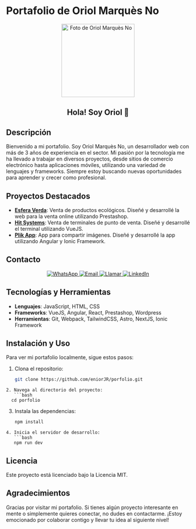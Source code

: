 # Portafolio de Oriol Marquès No

<p align="center">
  <img src="[http://localhost:4321/oriol.png](https://porfolio-wheat-two.vercel.app/oriol.png)" alt="Foto de Oriol Marquès No" width="200px" height="200px">
</p>

<h2 align="center">Hola! Soy Oriol 👋</h2>

## Descripción

Bienvenido a mi portafolio. Soy Oriol Marquès No, un desarrollador web con más de 3 años de experiencia en el sector. Mi pasión por la tecnología me ha llevado a trabajar en diversos proyectos, desde sitios de comercio electrónico hasta aplicaciones móviles, utilizando una variedad de lenguajes y frameworks. Siempre estoy buscando nuevas oportunidades para aprender y crecer como profesional.

## Proyectos Destacados

- **[Esfera Verda](#)**: Venta de productos ecológicos. Diseñé y desarrollé la web para la venta online utilizando Prestashop.
- **[Hit Systems](#)**: Venta de terminales de punto de venta. Diseñé y desarrollé el terminal utilizando VueJS.
- **[Plik App](#)**: App para compartir imágenes. Diseñé y desarrollé la app utilizando Angular y Ionic Framework.

## Contacto

<p align="center">
  <a href="https://wa.me/34620574839" target="_blank">
    <img src="https://img.shields.io/badge/WhatsApp-25D366?style=for-the-badge&logo=whatsapp&logoColor=white" alt="WhatsApp">
  </a>
  <a href="mailto:marquesnooriok@.com" target="_blank">
    <img src="https://img.shields.io/badge/Email-D14836?style=for-the-badge&logo=gmail&logoColor=white" alt="Email">
  </a>
  <a href="tel:+34620574839" target="_blank">
    <img src="https://img.shields.io/badge/Call-0077B5?style=for-the-badge&logo=phone&logoColor=white" alt="Llamar">
  </a>
  <a href="https://www.linkedin.com/in/oriol-marquès-no-37ba19277/" target="_blank">
    <img src="https://img.shields.io/badge/LinkedIn-0077B5?style=for-the-badge&logo=linkedin&logoColor=white" alt="LinkedIn">
  </a>
</p>

## Tecnologías y Herramientas

- **Lenguajes**: JavaScript, HTML, CSS
- **Frameworks**: VueJS, Angular, React, Prestashop, Wordpress
- **Herramientas**: Git, Webpack, TailwindCSS, Astro, NextJS, Ionic Framework

## Instalación y Uso

Para ver mi portafolio localmente, sigue estos pasos:

1. Clona el repositorio:
   ```bash
   git clone https://github.com/eniorJR/porfolio.git
```
2. Navega al directorio del proyecto:
   ```bash
  cd porfolio
```
3. Instala las dependencias:
   ```bash
   npm install
```
4. Inicia el servidor de desarrollo:
   ```bash
   npm run dev

```

## Licencia
Este proyecto está licenciado bajo la Licencia MIT.

## Agradecimientos
Gracias por visitar mi portafolio. Si tienes algún proyecto interesante en mente o simplemente quieres conectar, no dudes en contactarme. ¡Estoy emocionado por colaborar contigo y llevar tu idea al siguiente nivel!
